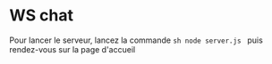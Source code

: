 # WS chat

Pour lancer le serveur, lancez la commande ```sh node server.js ``` puis rendez-vous sur la page d'accueil
